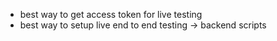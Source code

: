 - best way to get access token for live testing
- best way to setup live end to end testing -> backend scripts